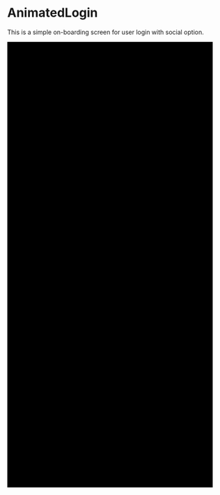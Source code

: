 # AnimatedLogin
This is a simple on-boarding screen for user login with social option.

![Image](screenshot.gif)
